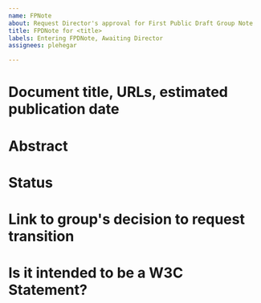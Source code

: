 ```yaml
---
name: FPNote
about: Request Director's approval for First Public Draft Group Note
title: FPDNote for <title>
labels: Entering FPDNote, Awaiting Director
assignees: plehegar

---
```


# Document title, URLs, estimated publication date

# Abstract

# Status

# Link to group's decision to request transition

# Is it intended to be a W3C Statement?
